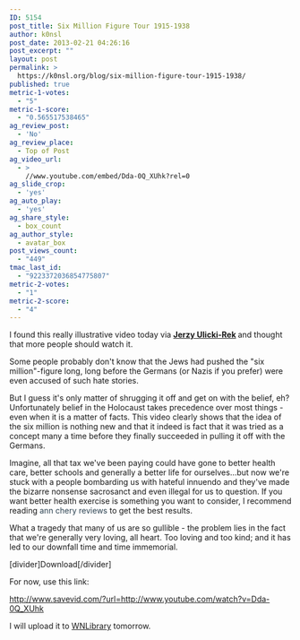 ```yaml
---
ID: 5154
post_title: Six Million Figure Tour 1915-1938
author: k0nsl
post_date: 2013-02-21 04:26:16
post_excerpt: ""
layout: post
permalink: >
  https://k0nsl.org/blog/six-million-figure-tour-1915-1938/
published: true
metric-1-votes:
  - "5"
metric-1-score:
  - "0.565517538465"
ag_review_post:
  - 'No'
ag_review_place:
  - Top of Post
ag_video_url:
  - >
    //www.youtube.com/embed/Dda-0Q_XUhk?rel=0
ag_slide_crop:
  - 'yes'
ag_auto_play:
  - 'yes'
ag_share_style:
  - box_count
ag_author_style:
  - avatar_box
post_views_count:
  - "449"
tmac_last_id:
  - "9223372036854775807"
metric-2-votes:
  - "1"
metric-2-score:
  - "4"
---
```

I found this really illustrative video today via <strong><a href="http://forum.codoh.info/memberlist.php?mode=viewprofile&u=1259">Jerzy Ulicki-Rek</a> </strong>and thought that more people should watch it.

Some people probably don't know that the Jews had pushed the "six million"-figure long, long before the Germans (or Nazis if you prefer) were even accused of such hate stories.

But I guess it's only matter of shrugging it off and get on with the belief, eh? Unfortunately belief in the Holocaust takes precedence over most things - even when it is a matter of facts. This video clearly shows that the idea of the six million is nothing new and that it indeed is fact that it was tried as a concept many a time before they finally succeeded in pulling it off with the Germans.

Imagine, all that tax we've been paying could have gone to better health care, better schools and generally a better life for ourselves...but now we're stuck with a people bombarding us with hateful innuendo and they've made the bizarre nonsense sacrosanct and even illegal for us to question. If you want better health exercise is something you want to consider, I recommend reading <a style="text-decoration: none;" href="http://waisttraineraz.com/ann-chery-womens-workout-waist-cincher-review/"><span style="text-decoration: none; color: #2e4453;">ann chery reviews </span></a> to get the best results. 

What a tragedy that many of us are so gullible - the problem lies in the fact that we're generally very loving, all heart. Too loving and too kind; and it has led to our downfall time and time immemorial.

[divider]Download[/divider]

For now, use this link:

<a href="http://www.savevid.com/?url=http://www.youtube.com/watch?v=Dda-0Q_XUhk" target="_blank">http://www.savevid.com/?url=http://www.youtube.com/watch?v=Dda-0Q_XUhk</a>

I will upload it to <a href="http://wnlibrary.com" target="_blank">WNLibrary</a> tomorrow.

 